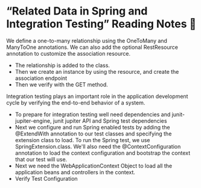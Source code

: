 # “Related Data in Spring and Integration Testing” Reading Notes 📖

We define a one-to-many relationship using the OneToMany and ManyToOne annotations. We can also add the optional RestResource annotation to customize the association resource.

- The relationship is added to the class. 
- Then we create an instance by using the resource, and create the association endpoint
- Then we verify with the GET method. 

Integration testing plays an important role in the application development cycle by verifying the end-to-end behavior of a system.

- To prepare for integration testing well need dependencies and junit-jupiter-engine, junit jupiter API and Spring test dependencies 
- Next we configure and run Spring enabled tests by adding the @ExtendWith annotation to our test classes and specifying the extension class to load. To run the Spring test, we use SpringExtension.class. We'll also need the @ContextConfiguration annotation to load the context configuration and bootstrap the context that our test will use.
- Next we need the WebApplicationContext Object to load all the application beans and controllers in the context.
- Verify Test Configuration

